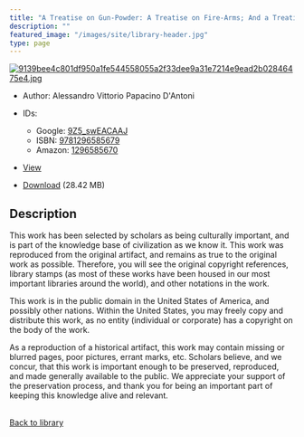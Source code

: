 ```yaml
---
title: "A Treatise on Gun-Powder: A Treatise on Fire-Arms; And a Treatise on the Service of Artillery in Time of War"
description: ""
featured_image: "/images/site/library-header.jpg"
type: page
---
```


<a href="https://drive.google.com/file/d/1C0e0WfNVkD5caY7sLnexv1KfyVe1bMI0/view" target="_blank">![9139bee4c801df950a1fe544558055a2f33dee9a31e7214e9ead2b02846475e4.jpg](/images/library/9139bee4c801df950a1fe544558055a2f33dee9a31e7214e9ead2b02846475e4.jpg)</a>
* Author: Alessandro Vittorio Papacino D'Antoni
* IDs:
  * Google: <a href="https://books.google.com/books?id=9Z5_swEACAAJ" target="_blank">9Z5_swEACAAJ</a>
  * ISBN: <a href="https://www.worldcat.org/isbn/9781296585679" target="_blank">9781296585679</a>
  * Amazon: <a href="https://www.amazon.com/dp/1296585670" target="_blank">1296585670</a>
* <a href="https://drive.google.com/file/d/1C0e0WfNVkD5caY7sLnexv1KfyVe1bMI0/view" target="_blank">View</a>

* [Download](https://drive.google.com/uc?export=download&id=1C0e0WfNVkD5caY7sLnexv1KfyVe1bMI0) (28.42 MB)

## Description<div>
<p>This work has been selected by scholars as being culturally important, and is part of the knowledge base of civilization as we know it. This work was reproduced from the original artifact, and remains as true to the original work as possible. Therefore, you will see the original copyright references, library stamps (as most of these works have been housed in our most important libraries around the world), and other notations in the work. </p>
<p>This work is in the public domain in the United States of America, and possibly other nations. Within the United States, you may freely copy and distribute this work, as no entity (individual or corporate) has a copyright on the body of the work. </p>
<p>As a reproduction of a historical artifact, this work may contain missing or blurred pages, poor pictures, errant marks, etc. Scholars believe, and we concur, that this work is important enough to be preserved, reproduced, and made generally available to the public. We appreciate your support of the preservation process, and thank you for being an important part of keeping this knowledge alive and relevant. </p></div>

<br />[Back to library](/library/)
